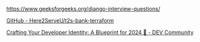 https://www.geeksforgeeks.org/django-interview-questions/

[GitHub - Here2ServeU/t2s-bank-terraform](https://github.com/Here2ServeU/t2s-bank-terraform)





[Crafting Your Developer Identity: A Blueprint for 2024 🌟 - DEV Community](https://dev.to/lokesh_singh/crafting-your-developer-identity-a-blueprint-for-2024-p92?context=digest)
